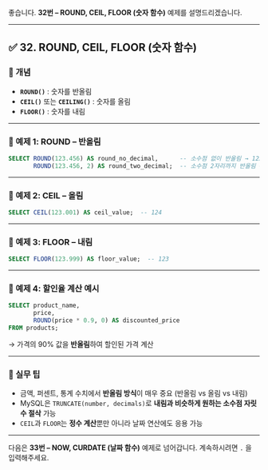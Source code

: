좋습니다.
**32번 – ROUND, CEIL, FLOOR (숫자 함수)** 예제를 설명드리겠습니다.

---

## ✅ 32. ROUND, CEIL, FLOOR (숫자 함수)

### 📌 개념

* **`ROUND()`** : 숫자를 반올림
* **`CEIL()`** 또는 **`CEILING()`** : 숫자를 올림
* **`FLOOR()`** : 숫자를 내림

---

### 📄 예제 1: ROUND – 반올림

```sql
SELECT ROUND(123.456) AS round_no_decimal,      -- 소수점 없이 반올림 → 123
       ROUND(123.456, 2) AS round_two_decimal;  -- 소수점 2자리까지 반올림 → 123.46
```

---

### 📄 예제 2: CEIL – 올림

```sql
SELECT CEIL(123.001) AS ceil_value;  -- 124
```

---

### 📄 예제 3: FLOOR – 내림

```sql
SELECT FLOOR(123.999) AS floor_value;  -- 123
```

---

### 📄 예제 4: 할인율 계산 예시

```sql
SELECT product_name,
       price,
       ROUND(price * 0.9, 0) AS discounted_price
FROM products;
```

→ 가격의 90% 값을 **반올림**하여 할인된 가격 계산

---

### 🧠 실무 팁

* 금액, 퍼센트, 통계 수치에서 **반올림 방식**이 매우 중요
  (반올림 vs 올림 vs 내림)
* MySQL은 `TRUNCATE(number, decimals)`로 **내림과 비슷하게 원하는 소수점 자릿수 절삭** 가능
* `CEIL`과 `FLOOR`는 **정수 계산**뿐만 아니라 날짜 연산에도 응용 가능

---

다음은 **33번 – NOW, CURDATE (날짜 함수)** 예제로 넘어갑니다.
계속하시려면 `.` 을 입력해주세요.
